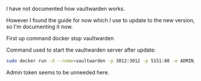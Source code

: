 
I have not documented how vaultwarden works. 

However I found the guide for now which I use to update to the new version, so I'm documenting it now. 

First up command docker stop vaultwarden 

Command used to start the vaultwarden server after update: 
```bash
sudo docker run -d --name=vaultwarden -p 3012:3012 -p 5151:80 -e ADMIN_TOKEN=Idezecputem123 -v /volume1/docker/bitwarden:/data --restart always vaultwarden/server
```
Admin token seems to be unneeded here. 

